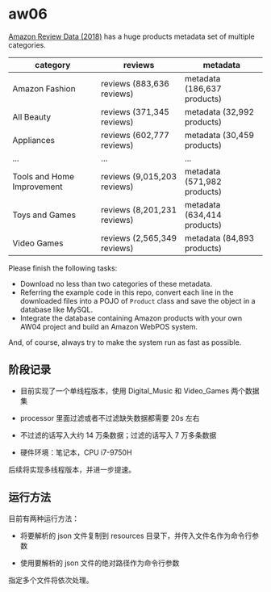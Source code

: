 # aw06


[Amazon Review Data (2018)](https://nijianmo.github.io/amazon/index.html) has a huge products metadata set of multiple categories.

| category                   | reviews                     | metadata                    |
|----------------------------|-----------------------------|-----------------------------|
| Amazon Fashion             | reviews (883,636 reviews)   | metadata (186,637 products) |
| All Beauty                 | reviews (371,345 reviews)   | metadata (32,992 products)  |
| Appliances                 | reviews (602,777 reviews)   | metadata (30,459 products)  |
| ...                        | ...                         | ...                         |
| Tools and Home Improvement | reviews (9,015,203 reviews) | metadata (571,982 products) |
| Toys and Games             | reviews (8,201,231 reviews) | metadata (634,414 products) |
| Video Games                | reviews (2,565,349 reviews) | metadata (84,893 products)  |

Please finish the following tasks:

- Download no less than two categories of these metadata.
- Referring the example code in this repo, convert each line in the downloaded files into a POJO of `Product` class and save the object in a database like MySQL. 
- Integrate the database containing Amazon products with your own AW04 project and build an Amazon WebPOS system.


And, of course, always try to make the system run as fast as possible.

## 阶段记录

* 目前实现了一个单线程版本，使用 Digital_Music 和 Video_Games 两个数据集

* processor 里面过滤或者不过滤缺失数据都需要 20s 左右

* 不过滤的话写入大约 14 万条数据；过滤的话写入 7 万多条数据

* 硬件环境：笔记本，CPU i7-9750H

后续将实现多线程版本，并进一步提速。

## 运行方法

目前有两种运行方法：

* 将要解析的 json 文件复制到 resources 目录下，并传入文件名作为命令行参数

* 使用要解析的 json 文件的绝对路径作为命令行参数

指定多个文件将依次处理。
